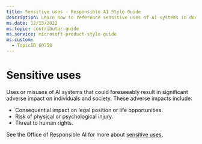 ```yaml
---
title: Sensitive uses - Responsible AI Style Guide
description: Learn how to reference sensitive uses of AI systems in documentation, focusing on potential adverse impacts on individuals and society. Explore guidelines to address legal, physical, and human rights concerns.
ms.date: 12/13/2022
ms.topic: contributor-guide
ms.service: microsoft-product-style-guide
ms.custom:
  - TopicID 60758
---
```



# Sensitive uses

Uses or misuses of AI systems that could foreseeably result in significant adverse impact on individuals and society. These adverse impacts include:  

- Consequential impact on legal position or life opportunities.
- Risk of physical or psychological injury.
- Threat to human rights.

See the Office of Responsible AI for more about [sensitive uses](https://aka.ms/reportsensitiveuses).  